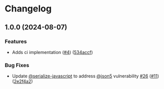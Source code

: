 # Changelog

## 1.0.0 (2024-08-07)


### Features

* Adds ci implementation ([#4](https://github.com/looker-open-source/viz-aster-marketplace/issues/4)) ([534accf](https://github.com/looker-open-source/viz-aster-marketplace/commit/534accf18e837daf021e5802856c95f58b371116))


### Bug Fixes

* Update [@serialize-javascript](https://github.com/serialize-javascript) to address [@json5](https://github.com/json5) vulnerability [#26](https://github.com/looker-open-source/viz-aster-marketplace/issues/26) ([#11](https://github.com/looker-open-source/viz-aster-marketplace/issues/11)) ([2e2f4a2](https://github.com/looker-open-source/viz-aster-marketplace/commit/2e2f4a2378385b5c7c53c41528d0bfd4c9cec49a))
